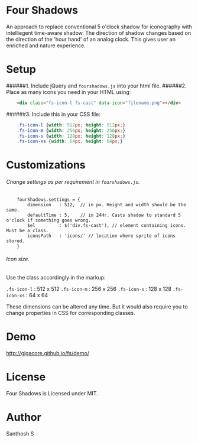 Four Shadows
============

An approach to replace conventional 5 o'clock shadow for iconography with intelliegent time-aware shadow. The direction of shadow changes based on the direction of the 'hour hand' of an analog clock. This gives user an enriched and nature experience. 

Setup
============
######1. Include jQuery and ```fourshadows.js``` into your html file.
######2. Place as many icons you need in your HTML using:

```HTML
	<div class="fs-icon-l fs-cast" data-icon="filename.png"></div>
```

######3. Include this in your CSS file:

```CSS
	.fs-icon-l {width: 512px; height: 512px;}
	.fs-icon-m {width: 256px; height: 256px;}
	.fs-icon-s {width: 128px; height: 128px;}
	.fs-icon-xs {width: 64px; height: 64px;}
```

Customizations
===================
###### Change settings as per requirement in ```fourshadows.js```.

```JS
	fourShadows.settings = {
		dimension	: 512, 	// in px. Height and width should be the same.
		defaultTime	: 5, 	// in 24Hr. Casts shadow to standard 5 o'clock if something goes wrong.
		$el			: $('div.fs-cast'), // element containing icons. Must be a class.
		iconsPath	: 'icons/' // location where sprite of icons stored.
	}
```

###### Icon size.

Use the class accordingly in the markup:

```.fs-icon-l``` 	: 512 x 512
```.fs-icon-m```	: 256 x 256
```.fs-icon-s```	: 128 x 128
```.fs-icon-xs```	: 64 x 64

These dimensions can be altered any time. But it would also require you to change properties in CSS for corresponding classes.

Demo
===================
http://gigacore.github.io/fs/demo/

License
===================
Four Shadows is Licensed under MIT.

Author
===================
Santhosh S
